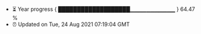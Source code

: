 - ⏳ Year progress { ███████████████████▁▁▁▁▁▁▁▁▁▁▁ } 64.47 %
- ⏰ Updated on Tue, 24 Aug 2021 07:19:04 GMT

